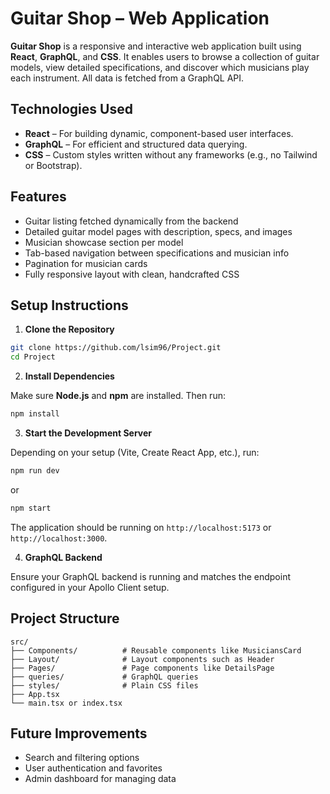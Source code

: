 # Guitar Shop – Web Application

**Guitar Shop** is a responsive and interactive web application built using **React**, **GraphQL**, and **CSS**. It enables users to browse a collection of guitar models, view detailed specifications, and discover which musicians play each instrument. All data is fetched from a GraphQL API.

## Technologies Used

- **React** – For building dynamic, component-based user interfaces.
- **GraphQL** – For efficient and structured data querying.
- **CSS** – Custom styles written without any frameworks (e.g., no Tailwind or Bootstrap).

## Features

- Guitar listing fetched dynamically from the backend
- Detailed guitar model pages with description, specs, and images
- Musician showcase section per model
- Tab-based navigation between specifications and musician info
- Pagination for musician cards
- Fully responsive layout with clean, handcrafted CSS

## Setup Instructions

1. **Clone the Repository**

```bash
git clone https://github.com/lsim96/Project.git
cd Project
```

2. **Install Dependencies**

Make sure **Node.js** and **npm** are installed. Then run:

```bash
npm install
```

3. **Start the Development Server**

Depending on your setup (Vite, Create React App, etc.), run:

```bash
npm run dev
```

or

```bash
npm start
```

The application should be running on `http://localhost:5173` or `http://localhost:3000`.

4. **GraphQL Backend**

Ensure your GraphQL backend is running and matches the endpoint configured in your Apollo Client setup.

## Project Structure

```
src/
├── Components/          # Reusable components like MusiciansCard
├── Layout/              # Layout components such as Header
├── Pages/               # Page components like DetailsPage
├── queries/             # GraphQL queries
├── styles/              # Plain CSS files
├── App.tsx
└── main.tsx or index.tsx
```

## Future Improvements

- Search and filtering options
- User authentication and favorites
- Admin dashboard for managing data